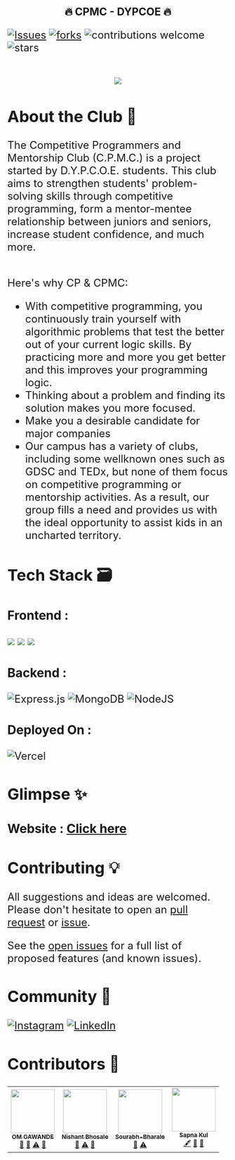 <h1 align="center"> <font size="5"> <b>🔥 CPMC - DYPCOE 🔥</b></h1>


[![Issues](https://img.shields.io/github/issues/CPMC-DYPCOE/Website)](#issues)
[![forks](https://img.shields.io/github/forks/CPMC-DYPCOE/Website)](#forks)
![contributions welcome](https://img.shields.io/badge/contributions-welcome-brightgreen.svg?style=flat)
![stars](https://img.shields.io/badge/Stars-%E2%AD%90-blue)

<!-- PROJECT LOGO -->
<br />
<div align = "center">
<img src = "https://user-images.githubusercontent.com/91309280/171872948-daf756ef-a07a-4d24-b5bc-00ff01f4b9a5.gif">
  </div>




## About the Club 🚀
The Competitive Programmers and Mentorship Club
(C.P.M.C.) is a project started by D.Y.P.C.O.E. students.
This club aims to strengthen students' problem-solving skills
through competitive programming, form a mentor-mentee
relationship between juniors and seniors, increase student
confidence, and much more.

<br>
Here's why CP & CPMC:

*  With competitive programming, you continuously train yourself with algorithmic problems that test the better out of your current logic skills. By practicing more and more you get better and this improves your programming logic.
* Thinking about a problem and finding its solution makes you more focused.
* Make you a desirable candidate for major companies
* Our campus has a variety of clubs, including some wellknown ones such as GDSC and TEDx, but none of them
focus on competitive programming or mentorship activities. As a result, our group fills a need and provides us with the ideal opportunity to assist kids in an
uncharted territory.

## Tech Stack 🗃

### Frontend :

 <img src="https://img.shields.io/badge/Next-black?style=for-the-badge&logo=next.js&logoColor=white">  <img src="https://img.shields.io/badge/tailwindcss-%2338B2AC.svg?style=for-the-badge&logo=tailwind-css&logoColor=white">  <img src="https://img.shields.io/badge/threejs-black?style=for-the-badge&logo=three.js&logoColor=white">
 
 ### Backend :
 
 ![Express.js](https://img.shields.io/badge/express.js-%23404d59.svg?style=for-the-badge&logo=express&logoColor=%2361DAFB)
 <img alt="MongoDB" src ="https://img.shields.io/badge/MongoDB-4EA94B?style=for-the-badge&logo=mongodb&logoColor=white"/>
 ![NodeJS](https://img.shields.io/badge/node.js-6DA55F?style=for-the-badge&logo=node.js&logoColor=white)
 
 ### Deployed On :
 
 ![Vercel](https://img.shields.io/badge/vercel-%23000000.svg?style=for-the-badge&logo=vercel&logoColor=white)
 
## Glimpse ✨

### Website : [Click here](https://cpmc-dypcoe.vercel.app/)


  
## Contributing 💡

All suggestions and ideas are welcomed. Please don't hesitate to open an [pull request](https://github.com/AmeyaJain-25/Awesome-React-Stepper/pulls) or [issue](https://github.com/CPMC-DYPCOE/Website/issues).

See the [open issues](https://github.com/CPMC-DYPCOE/Website/issues) for a full list of proposed features (and known issues).


## Community 👥

[![Instagram](https://img.shields.io/badge/Instagram-%23E4405F.svg?style=for-the-badge&logo=Instagram&logoColor=white)](https://www.instagram.com/cpmc_dypcoe/)
[![LinkedIn](https://img.shields.io/badge/linkedin-%230077B5.svg?style=for-the-badge&logo=linkedin&logoColor=white)](https://www.linkedin.com/company/cpmc-dypcoe/)

## Contributors 🌟

<!-- ALL-CONTRIBUTORS-LIST:START - Do not remove or modify this section -->
<!-- prettier-ignore-start -->
<!-- markdownlint-disable -->
<table>
  <tr>
    <td align="center"><a href="https://github.com/Spyware007"><img src="https://avatars.githubusercontent.com/u/89961974?v=4?s=100" width="100px;" alt=""/><br /><sub><b>OM GAWANDE</b></sub></a><br /><a href="#maintenance-Spyware007" title="Maintenance">🚧</a> <a href="#projectManagement-Spyware007" title="Project Management">📆</a> <a href="https://github.com/Spyware007/CPMC-DYPCOE-OFFICIAL/commits?author=Spyware007" title="Tests">⚠️</a> <a href="https://github.com/Spyware007/CPMC-DYPCOE-OFFICIAL/pulls?q=is%3Apr+reviewed-by%3ASpyware007" title="Reviewed Pull Requests">👀</a></td>
    <td align="center"><a href="https://nishant-bhosale.netlify.app/"><img src="https://avatars.githubusercontent.com/u/77777251?v=4?s=100" width="100px;" alt=""/><br /><sub><b>Nishant Bhosale</b></sub></a><br /><a href="#maintenance-Nishant-Bhosale" title="Maintenance">🚧</a> <a href="https://github.com/Spyware007/CPMC-DYPCOE-OFFICIAL/commits?author=Nishant-Bhosale" title="Tests">⚠️</a> <a href="#ideas-Nishant-Bhosale" title="Ideas, Planning, & Feedback">🤔</a></td>
    <td align="center"><a href="https://github.com/Sourabh-Bharale"><img src="https://avatars.githubusercontent.com/u/89797467?v=4?s=100" width="100px;" alt=""/><br /><sub><b>Sourabh-Bharale</b></sub></a><br /><a href="#maintenance-Sourabh-Bharale" title="Maintenance">🚧</a> <a href="https://github.com/Spyware007/CPMC-DYPCOE-OFFICIAL/commits?author=Sourabh-Bharale" title="Tests">⚠️</a></td>
    <td align="center"><a href="https://github.com/Sapna127"><img src="https://avatars.githubusercontent.com/u/91309280?v=4?s=100" width="100px;" alt=""/><br /><sub><b>Sapna Kul</b></sub></a><br /><a href="#content-Sapna127" title="Content">🖋</a> <a href="#design-Sapna127" title="Design">🎨</a> <a href="#maintenance-Sapna127" title="Maintenance">🚧</a></td>
  </tr>
</table>

<!-- markdownlint-restore -->
<!-- prettier-ignore-end -->

<!-- ALL-CONTRIBUTORS-LIST:END -->
</a>
